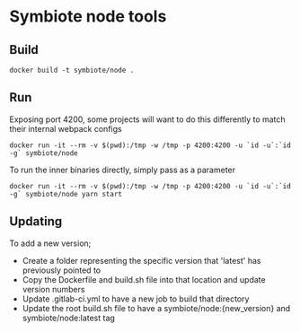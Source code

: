 # Symbiote node tools

## Build

`docker build -t symbiote/node .`

## Run

Exposing port 4200, some projects will want to do this differently to match
their internal webpack configs

```
docker run -it --rm -v $(pwd):/tmp -w /tmp -p 4200:4200 -u `id -u`:`id -g` symbiote/node
```

To run the inner binaries directly, simply pass as a parameter 

```
docker run -it --rm -v $(pwd):/tmp -w /tmp -p 4200:4200 -u `id -u`:`id -g` symbiote/node yarn start
```

## Updating

To add a new version;

* Create a folder representing the specific version that 'latest' has previously pointed to
* Copy the Dockerfile and build.sh file into that location and update version numbers
* Update .gitlab-ci.yml to have a new job to build that directory
* Update the root build.sh file to have a symbiote/node:{new_version} and symbiote/node:latest tag
